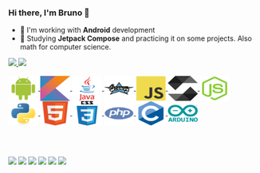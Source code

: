 ### Hi there, I'm Bruno 👋

- 🔭  I'm working with **Android** development
- 🌱  Studying **Jetpack Compose** and practicing it on some projects. Also math for computer science.

<div>
  <a href="https://github.com/brntsw">
  <img height="180em" src="https://github-readme-stats.vercel.app/api?username=brntsw&show_icons=true&theme=dark&include_all_commits=true&count_private=true"/>
  <img height="180em" src="https://github-readme-stats.vercel.app/api/top-langs/?username=brntsw&layout=compact&langs_count=7&theme=dark"/>
</div>
<div style="display: inline_block"><br>
  <img align="center" alt="Android" height="50" width="60" src="https://github.com/brntsw/brntsw/blob/main/icons/android.svg">
  <img align="center" alt="Kotlin" height="50" width="60" src="https://github.com/brntsw/brntsw/blob/main/icons/kotlin.svg">
  <img align="center" alt="Java" height="50" width="60" src="https://github.com/brntsw/brntsw/blob/main/icons/java.svg">
  <img align="center" alt="Groovy" height="50" width="60" src="https://github.com/brntsw/brntsw/blob/main/icons/groovy.svg">
  <img align="center" alt="Javascript" height="50" width="60" src="https://github.com/brntsw/brntsw/blob/main/icons/javascript.svg">
  <img align="center" alt="Solidity" height="50" width="60" src="https://github.com/brntsw/brntsw/blob/main/icons/solidity.svg">
  <img align="center" alt="Node.js" height="50" width="60" src="https://github.com/brntsw/brntsw/blob/main/icons/nodejs.svg">
  <img align="center" alt="Python" height="50" width="60" src="https://github.com/brntsw/brntsw/blob/main/icons/python.svg">
  <img align="center" alt="HTML5" height="50" width="60" src="https://github.com/brntsw/brntsw/blob/main/icons/html5-original.svg">
  <img align="center" alt="CSS3" height="50" width="60" src="https://github.com/brntsw/brntsw/blob/main/icons/css3.svg">
  <img align="center" alt="PHP" height="50" width="60" src="https://github.com/brntsw/brntsw/blob/main/icons/php.svg">
  <img align="center" alt="C" height="50" width="60" src="https://github.com/brntsw/brntsw/blob/main/icons/c.svg">
  <img align="center" alt="Arduino" height="50" width="60" src="https://github.com/brntsw/brntsw/blob/main/icons/arduino.svg">
</div>

<br /><br />
  
<div> 
    <a href="https://www.youtube.com/channel/UC73kdvNP_poowOgh5A7em5g" target="_blank"><img src="https://img.shields.io/badge/YouTube-FF0000?style=for-the-   badge&logo=youtube&logoColor=white" target="_blank"></a>
    <a href="https://instagram.com/brunopardini1" target="_blank"><img src="https://img.shields.io/badge/-Instagram-%23E4405F?style=for-the-badge&logo=instagram&logoColor=white" target="_blank"></a>
 	  <a href="https://www.twitch.tv/brunopardini2" target="_blank"><img src="https://img.shields.io/badge/Twitch-9146FF?style=for-the-badge&logo=twitch&logoColor=white" target="_blank"></a>
    <a href="https://discord.gg/G9GPg5SA75" target="_blank"><img src="https://img.shields.io/badge/Discord-7289DA?style=for-the-badge&logo=discord&logoColor=white" target="_blank"></a> 
    <a href = "mailto:bruno.pardini6@gmail.com"><img src="https://img.shields.io/badge/-Gmail-%23333?style=for-the-badge&logo=gmail&logoColor=white" target="_blank"></a>
    <a href="https://www.linkedin.com/in/bpardini" target="_blank"><img src="https://img.shields.io/badge/-LinkedIn-%230077B5?style=for-the-badge&logo=linkedin&logoColor=white" target="_blank"></a>
</div>
